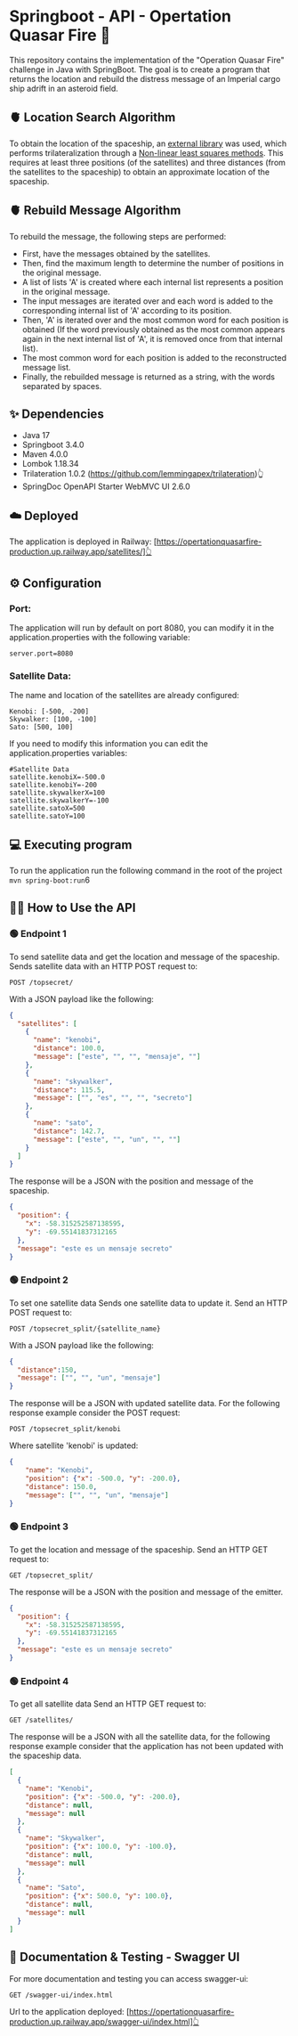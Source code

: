 # Springboot - API - Opertation Quasar Fire 🚀
This repository contains the implementation of the "Operation Quasar Fire" challenge in Java with SpringBoot.
The goal is to create a program that returns the location and rebuild the distress message of an Imperial cargo ship adrift in an asteroid field.

## 🫀 Location Search Algorithm
To obtain the location of the spaceship, an [external library](https://github.com/lemmingapex/trilateration) was used, which performs trilateralization through a [Non-linear least squares methods](https://en.wikipedia.org/wiki/Non-linear_least_squares). This requires at least three positions (of the satellites) and three distances (from the satellites to the spaceship) to obtain an approximate location of the spaceship.

## 🫀 Rebuild Message Algorithm
To rebuild the message, the following steps are performed:
* First, have the messages obtained by the satellites.
* Then, find the maximum length to determine the number of positions in the original message.
* A list of lists 'A' is created where each internal list represents a position in the original message.
* The input messages are iterated over and each word is added to the corresponding internal list of 'A' according to its position.
* Then, 'A' is iterated over and the most common word for each position is obtained (If the word previously obtained as the most common appears again in the next internal list of 'A', it is removed once from that internal list).
* The most common word for each position is added to the reconstructed message list.
* Finally, the rebuilded message is returned as a string, with the words separated by spaces.

## ✨ Dependencies
* Java 17
* Springboot 3.4.0
* Maven 4.0.0
* Lombok 1.18.34
* Trilateration 1.0.2 (https://github.com/lemmingapex/trilateration)👆
* SpringDoc OpenAPI Starter WebMVC UI 2.6.0

## ☁️ Deployed
The application is deployed in Railway:
[https://opertationquasarfire-production.up.railway.app/satellites/]👆

## ⚙️ Configuration
### Port:
The application will run by default on port 8080, you can modify it in the application.properties with the following variable: 
```
server.port=8080
```
### Satellite Data:
The name and location of the satellites are already configured:
```
Kenobi: [-500, -200]
Skywalker: [100, -100]
Sato: [500, 100]
```
If you need to modify this information you can edit the application.properties variables:
```
#Satellite Data
satellite.kenobiX=-500.0
satellite.kenobiY=-200
satellite.skywalkerX=100
satellite.skywalkerY=-100
satellite.satoX=500
satellite.satoY=100
```
## 💻 Executing program
To run the application run the following command in the root of the project `mvn spring-boot:run`6

## 💁‍♀️ How to Use the  API
### 🟢 Endpoint 1
To send satellite data and get the location and message of the spaceship.
Sends satellite data with an HTTP POST request to:
```http
POST /topsecret/
```
With a JSON payload like the following:
```json
{
  "satellites": [
    {
      "name": "kenobi",
      "distance": 100.0,
      "message": ["este", "", "", "mensaje", ""]
    },
    {
      "name": "skywalker",
      "distance": 115.5,
      "message": ["", "es", "", "", "secreto"]
    },
    {
      "name": "sato",
      "distance": 142.7,
      "message": ["este", "", "un", "", ""]
    }
  ]
}
```
The response will be a JSON with the position and message of the spaceship.
```json
{
  "position": {
    "x": -58.315252587138595,
    "y": -69.55141837312165
  },
  "message": "este es un mensaje secreto"
}
```
### 🟢 Endpoint 2
To set one satellite data 
Sends one satellite data to update it. Send an HTTP POST request to:
```http
POST /topsecret_split/{satellite_name}
```
With a JSON payload like the following:
```json
{
  "distance":150,
  "message": ["", "", "un", "mensaje"]
}
```
The response will be a JSON with updated satellite data. For the following response example consider the POST request:
```http
POST /topsecret_split/kenobi
```
Where satellite 'kenobi' is updated:
```json
{
    "name": "Kenobi",
    "position": {"x": -500.0, "y": -200.0},
    "distance": 150.0,
    "message": ["", "", "un", "mensaje"]
}
```
### 🟢 Endpoint 3
To get the location and message of the spaceship.
Send an HTTP GET request to:
```http
GET /topsecret_split/
```
The response will be a JSON with the position and message of the emitter.
```json
{
  "position": {
    "x": -58.315252587138595,
    "y": -69.55141837312165
  },
  "message": "este es un mensaje secreto"
}
```
### 🟢 Endpoint 4
To get all satellite data
Send an HTTP GET request to:
```http
GET /satellites/
```
The response will be a JSON with all the satellite data, for the following response example consider that the application has not been updated with the spaceship data.
```json
[
  {
    "name": "Kenobi",
    "position": {"x": -500.0, "y": -200.0},
    "distance": null,
    "message": null
  },
  {
    "name": "Skywalker",
    "position": {"x": 100.0, "y": -100.0},
    "distance": null,
    "message": null
  },
  {
    "name": "Sato",
    "position": {"x": 500.0, "y": 100.0},
    "distance": null,
    "message": null
  }
]
```
## 📝 Documentation & Testing - Swagger UI
For more documentation and testing you can access swagger-ui:
```http
GET /swagger-ui/index.html
```
Url to the application deployed:
[https://opertationquasarfire-production.up.railway.app/swagger-ui/index.html]👆